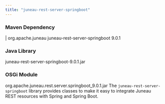 ```yaml
---
title: "juneau-rest-server-springboot"
---
```


### Maven Dependency

|		org.apache.juneau
juneau-rest-server-springboot
9.0.1
### Java Library

juneau-rest-server-springboot-9.0.1.jar
### OSGi Module

org.apache.juneau.rest.server.springboot_9.0.1.jar
The `juneau-rest-server-springboot` library provides classes to make it easy to integrate
Juneau REST resources with Spring and Spring Boot.
